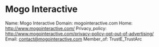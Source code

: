 
# Mogo Interactive

Name: Mogo Interactive
Domain: mogointeractive.com
Home: http://www.mogointeractive.com/
Privacy_policy: http://www.mogointeractive.com/privacy-policy-opt-out-of-advertising/
Email: contact@mogointeractive.com
Member_of: TrustE_TrustArc
